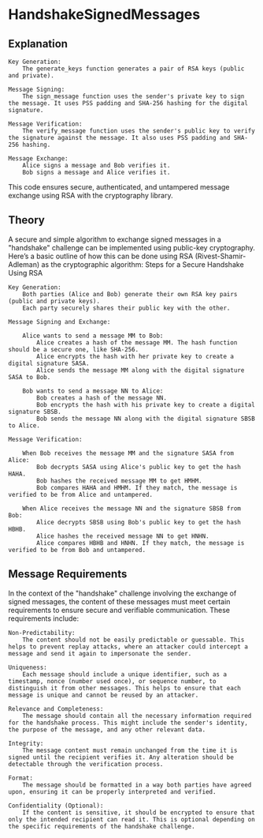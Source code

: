 # HandshakeSignedMessages

## Explanation

    Key Generation:
        The generate_keys function generates a pair of RSA keys (public and private).

    Message Signing:
        The sign_message function uses the sender's private key to sign the message. It uses PSS padding and SHA-256 hashing for the digital signature.

    Message Verification:
        The verify_message function uses the sender's public key to verify the signature against the message. It also uses PSS padding and SHA-256 hashing.

    Message Exchange:
        Alice signs a message and Bob verifies it.
        Bob signs a message and Alice verifies it.

This code ensures secure, authenticated, and untampered message exchange using RSA with the cryptography library.

## Theory

A secure and simple algorithm to exchange signed messages in a "handshake" challenge can be implemented using public-key cryptography. Here’s a basic outline of how this can be done using RSA (Rivest-Shamir-Adleman) as the cryptographic algorithm:
Steps for a Secure Handshake Using RSA

    Key Generation:
        Both parties (Alice and Bob) generate their own RSA key pairs (public and private keys).
        Each party securely shares their public key with the other.

    Message Signing and Exchange:

        Alice wants to send a message MM to Bob:
            Alice creates a hash of the message MM. The hash function should be a secure one, like SHA-256.
            Alice encrypts the hash with her private key to create a digital signature SASA​.
            Alice sends the message MM along with the digital signature SASA​ to Bob.

        Bob wants to send a message NN to Alice:
            Bob creates a hash of the message NN.
            Bob encrypts the hash with his private key to create a digital signature SBSB​.
            Bob sends the message NN along with the digital signature SBSB​ to Alice.

    Message Verification:

        When Bob receives the message MM and the signature SASA​ from Alice:
            Bob decrypts SASA​ using Alice's public key to get the hash HAHA​.
            Bob hashes the received message MM to get HMHM​.
            Bob compares HAHA​ and HMHM​. If they match, the message is verified to be from Alice and untampered.

        When Alice receives the message NN and the signature SBSB​ from Bob:
            Alice decrypts SBSB​ using Bob's public key to get the hash HBHB​.
            Alice hashes the received message NN to get HNHN​.
            Alice compares HBHB​ and HNHN​. If they match, the message is verified to be from Bob and untampered.

## Message Requirements

In the context of the "handshake" challenge involving the exchange of signed messages, the content of these messages must meet certain requirements to ensure secure and verifiable communication. These requirements include:

    Non-Predictability:
        The content should not be easily predictable or guessable. This helps to prevent replay attacks, where an attacker could intercept a message and send it again to impersonate the sender.

    Uniqueness:
        Each message should include a unique identifier, such as a timestamp, nonce (number used once), or sequence number, to distinguish it from other messages. This helps to ensure that each message is unique and cannot be reused by an attacker.

    Relevance and Completeness:
        The message should contain all the necessary information required for the handshake process. This might include the sender's identity, the purpose of the message, and any other relevant data.

    Integrity:
        The message content must remain unchanged from the time it is signed until the recipient verifies it. Any alteration should be detectable through the verification process.

    Format:
        The message should be formatted in a way both parties have agreed upon, ensuring it can be properly interpreted and verified.

    Confidentiality (Optional):
        If the content is sensitive, it should be encrypted to ensure that only the intended recipient can read it. This is optional depending on the specific requirements of the handshake challenge.

